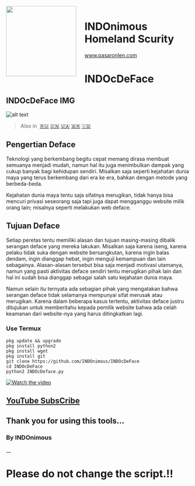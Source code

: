 
<img src="https://github.com/INDOnimous/INDOclon/blob/master/IMG/gambar.png" align="left" width="192px" height="192px"/>
<img align="left" width="0" height="192px" hspace="10"/>


# INDOnimous Homeland Scurity
www.pasaronlen.com

# INDOcDeFace
## INDOcDeFace IMG
![alt text](https://github.com/INDOnimous/INDOclon/blob/master/IMG/Screenshot_2019-10-31-09-00-15-713_com.termux.png)



> Also in&nbsp;
> <a href="docs/ru-RU/README.md">🇷🇺</a>
> <a href="docs/zh-CN/README.md">🇨🇳</a>
> <a href="docs/uk-UA/README.md">🇺🇦</a>
> <a href="docs/pt-BR/README.md">🇧🇷</a>
> <a href="Soca/in-DO/README.md">🇮🇩</a>


## Pengertian Deface 
Teknologi yang berkembang begitu cepat memang dirasa membuat semuanya menjadi mudah, namun hal itu juga menimbulkan dampak yang cukup banyak bagi kehidupan sendiri. Misalkan saja seperti kejahatan dunia maya yang terus berkembang dari era ke era, bahkan dengan metode yang berbeda-beda.

Kejahatan dunia maya tentu saja sifatnya merugikan, tidak hanya bisa mencuri privasi seseorang saja tapi juga dapat mengganggu website milik orang lain; misalnya seperti melakukan web deface.
## Tujuan Deface
Setiap peretas tentu memiliki alasan dan tujuan masing-masing dibalik serangan deface yang mereka lakukan. Misalkan saja karena iseng, karena pelaku tidak suka dengan website bersangkutan, karena ingin balas dendam, ingin dianggap hebat, ingin menguji kemampuan dan lain sebagainya. Alasan-alasan tersebut bisa saja menjadi motivasi utamanya, namun yang pasti aktivitas deface sendiri tentu merugikan pihak lain dan hal ini sudah bisa dianggap sebagai salah satu kejahatan dunia maya.

Namun selain itu ternyata ada sebagian pihak yang mengatakan bahwa serangan deface tidak selamanya mempunyai sifat merusak atau merugikan. Karena dalam beberapa kasus tertentu, aktivitas deface justru ditujukan untuk memberitahu kepada pemilik website bahwa ada celah keamanan dari website-nya yang harus ditingkatkan lagi.

### Use Termux 

```fish
pkg update && upgrade
pkg install python2
pkg install wget
pkg install git
git clone https://github.com/INDOnimous/INDOcDeFace
cd INDOcDeFace 
python2 INDOcDeface.py
```


[![Watch the video](https://github.com/INDOnimous/INDOclon/blob/master/IMG/Screenshot_2019-10-31-09-33-22-505_com.google.android.youtube.png)](https://youtu.be/nFjPO92DBWU)



[YouTube SubsCribe](https://www.youtube.com/channel/UCE4zyxHlZP2cykLzDdvFzhQ)
--
## Thank you for using this tools...
### By INDOnimous
__
# Please do not change the script.!!
